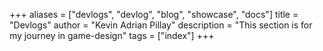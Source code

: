 +++
aliases = ["devlogs", "devlog", "blog", "showcase", "docs"]
title = "Devlogs"
author = "Kevin Adrian Pillay"
description = "This section is for my journey in game-design"
tags = ["index"]
+++
